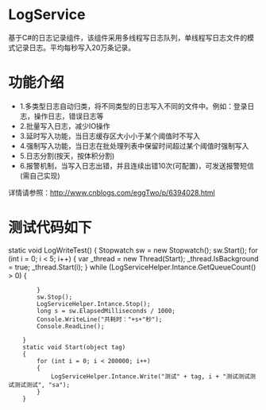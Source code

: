 # LogService
基于C#的日志记录组件，该组件采用多线程写日志队列，单线程写日志文件的模式记录日志。平均每秒写入20万条记录。


# 功能介绍

  * 1.多类型日志自动归类，将不同类型的日志写入不同的文件中。例如：登录日志，操作日志，错误日志等
  * 2.批量写入日志，减少IO操作 
  * 3.延时写入功能，当日志缓存区大小小于某个阈值时不写入
  * 4.强制写入功能，当日志在批处理列表中保留时间超过某个阈值时强制写入
  * 5.日志分割(按天，按体积分割)
  * 6.报警机制，当写入日志出错，并且连续出错10次(可配置)，可发送报警短信(需自己实现)
 
 详情请参照：http://www.cnblogs.com/eggTwo/p/6394028.html 
 

 
 # 测试代码如下
 
 
   static void LogWriteTest()
        {
            Stopwatch sw = new Stopwatch();
            sw.Start();
            for (int i = 0; i < 5; i++)
            {
                var _thread = new Thread(Start);
                _thread.IsBackground = true;
                _thread.Start(i);
            }
            while (LogServiceHelper.Intance.GetQueueCount() > 0)
            {

            }
            sw.Stop();
            LogServiceHelper.Intance.Stop();
            long s = sw.ElapsedMilliseconds / 1000;
            Console.WriteLine("共耗时："+s+"秒");
            Console.ReadLine();
          
        }
        static void Start(object tag)
        {
            for (int i = 0; i < 200000; i++)
            {
                LogServiceHelper.Intance.Write("测试" + tag, i + "测试测试测试测试测试", "sa");
            }
        }

 
 
     

